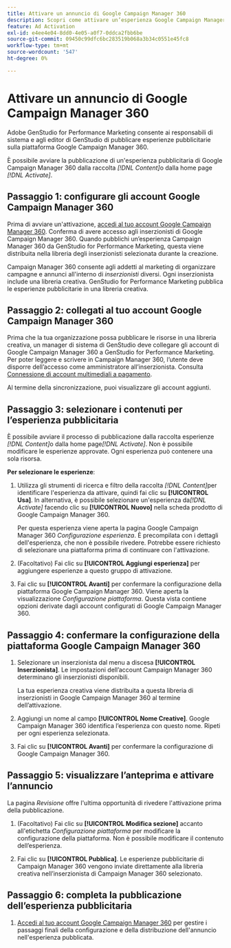 ```yaml
---
title: Attivare un annuncio di Google Campaign Manager 360
description: Scopri come attivare un’esperienza Google Campaign Manager 360.
feature: Ad Activation
exl-id: e4ee4e04-8dd0-4e05-a0f7-0ddca2fbb6be
source-git-commit: 09450c99dfc6bc283519b068a3b34c0551e45fc8
workflow-type: tm+mt
source-wordcount: '547'
ht-degree: 0%

---
```


# Attivare un annuncio di Google Campaign Manager 360

Adobe GenStudio for Performance Marketing consente ai responsabili di sistema e agli editor di GenStudio di pubblicare esperienze pubblicitarie sulla piattaforma Google Campaign Manager 360.

È possibile avviare la pubblicazione di un&#39;esperienza pubblicitaria di Google Campaign Manager 360 dalla raccolta _[!DNL Content]_&#x200B;o dalla home page&#x200B;_[!DNL Activate]_.

## Passaggio 1: configurare gli account Google Campaign Manager 360

Prima di avviare un&#39;attivazione, [accedi al tuo account Google Campaign Manager 360](https://campaignmanager.google.com). Conferma di avere accesso agli inserzionisti di Google Campaign Manager 360. Quando pubblichi un’esperienza Campaign Manager 360 da GenStudio for Performance Marketing, questa viene distribuita nella libreria degli inserzionisti selezionata durante la creazione.

Campaign Manager 360 consente agli addetti al marketing di organizzare campagne e annunci all&#39;interno di _inserzionisti_ diversi. Ogni inserzionista include una libreria creativa. GenStudio for Performance Marketing pubblica le esperienze pubblicitarie in una libreria creativa.

## Passaggio 2: collegati al tuo account Google Campaign Manager 360

Prima che la tua organizzazione possa pubblicare le risorse in una libreria creativa, un manager di sistema di GenStudio deve collegare gli account di Google Campaign Manager 360 a GenStudio for Performance Marketing. Per poter leggere e scrivere in Campaign Manager 360, l’utente deve disporre dell’accesso come amministratore all’inserzionista. Consulta [Connessione di account multimediali a pagamento](/help/user-guide/connectors/connect-channel.md).

Al termine della sincronizzazione, puoi visualizzare gli account aggiunti.

## Passaggio 3: selezionare i contenuti per l’esperienza pubblicitaria

È possibile avviare il processo di pubblicazione dalla raccolta esperienze _[!DNL Content]_&#x200B;o dalla home page&#x200B;_[!DNL Activate]_. Non è possibile modificare le esperienze approvate. Ogni esperienza può contenere una sola risorsa.

**Per selezionare le esperienze**:

1. Utilizza gli strumenti di ricerca e filtro della raccolta _[!DNL Content]_&#x200B;per identificare l&#39;esperienza da attivare, quindi fai clic su **[!UICONTROL Usa]**. In alternativa, è possibile selezionare un&#39;esperienza da&#x200B;_[!DNL Activate]_ facendo clic su **[!UICONTROL Nuovo]** nella scheda prodotto di Google Campaign Manager 360.

   Per questa esperienza viene aperta la pagina Google Campaign Manager 360 _Configurazione esperienza_. È precompilata con i dettagli dell&#39;esperienza, che non è possibile rivedere. Potrebbe essere richiesto di selezionare una piattaforma prima di continuare con l&#39;attivazione.

1. (Facoltativo) Fai clic su **[!UICONTROL Aggiungi esperienza]** per aggiungere esperienze a questo gruppo di attivazione.

1. Fai clic su **[!UICONTROL Avanti]** per confermare la configurazione della piattaforma Google Campaign Manager 360.
Viene aperta la visualizzazione _Configurazione piattaforma_. Questa vista contiene opzioni derivate dagli account configurati di Google Campaign Manager 360.

## Passaggio 4: confermare la configurazione della piattaforma Google Campaign Manager 360

1. Selezionare un inserzionista dal menu a discesa **[!UICONTROL Inserzionista]**. Le impostazioni dell’account Campaign Manager 360 determinano gli inserzionisti disponibili.

   La tua esperienza creativa viene distribuita a questa libreria di inserzionisti in Google Campaign Manager 360 al termine dell’attivazione.

1. Aggiungi un nome al campo **[!UICONTROL Nome Creative]**. Google Campaign Manager 360 identifica l’esperienza con questo nome.
Ripeti per ogni esperienza selezionata.

1. Fai clic su **[!UICONTROL Avanti]** per confermare la configurazione di Google Campaign Manager 360.

## Passaggio 5: visualizzare l’anteprima e attivare l’annuncio

La pagina _Revisione_ offre l&#39;ultima opportunità di rivedere l&#39;attivazione prima della pubblicazione.

1. (Facoltativo) Fai clic su **[!UICONTROL Modifica sezione]** accanto all&#39;etichetta _Configurazione piattaforma_ per modificare la configurazione della piattaforma. Non è possibile modificare il contenuto dell’esperienza.

1. Fai clic su **[!UICONTROL Pubblica]**.
Le esperienze pubblicitarie di Campaign Manager 360 vengono inviate direttamente alla libreria creativa nell’inserzionista di Campaign Manager 360 selezionato.

## Passaggio 6: completa la pubblicazione dell’esperienza pubblicitaria

1. [Accedi al tuo account Google Campaign Manager 360](https://campaignmanager.google.com) per gestire i passaggi finali della configurazione e della distribuzione dell&#39;annuncio nell&#39;esperienza pubblicata.
